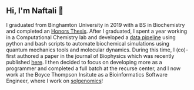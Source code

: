 ## Hi, I'm Naftali 👋

I graduated from Binghamton University in 2019 with a BS in Biochemistry and completed an [Honors Thesis](https://docs.google.com/document/d/10coccxZZO8UxcTzw2leDE39OVUxleKb3mzUzXi1OCz4/edit?usp=sharing). After I graduated, I spent a year working in a Computational Chemistry lab and developed a [data pipeline](https://github.com/npanitz/Automation-Tool-for-QM-MM-calculations-and-Image-Processing) using python and bash scripts to automate biochemical simulations using quantum mechanics tools and molecular dynamics. During this time, I (co)-first authored a paper in the journal of Biophysics which was recently published [here](https://pubmed.ncbi.nlm.nih.gov/34310939/). I then decided to focus on developing more as a programmer and completed a full batch at the recurse center, and I now work at the Boyce Thompson Insitute as a Bioinformatics Software Engineer, where I work on [solgenomics](https://github.com/solgenomics/sgn)!

<!--
**npanitz/npanitz** is a ✨ _special_ ✨ repository because its `README.md` (this file) appears on your GitHub profile.

Here are some ideas to get you started:

- 🔭 I’m currently working on ...
- 🌱 I’m currently learning ...
- 👯 I’m looking to collaborate on ...
- 🤔 I’m looking for help with ...
- 💬 Ask me about ...
- 📫 How to reach me: ...
- 😄 Pronouns: ...
- ⚡ Fun fact: ...
-->

